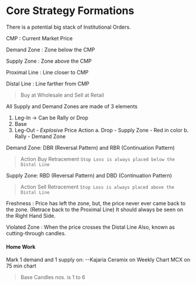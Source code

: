 # Core Strategy Formations

There is a potential big stack of Institutional Orders.

CMP
: Current Market Price

Demand Zone
: Zone below the CMP

Supply Zone
: Zone above the CMP

Proximal Line
: Line closer to CMP

Distal Line
: Line farther from CMP

> Buy at Wholesale and Sell at Retail

All Supply and Demand Zones are made of 3 elements
1. Leg-In -> Can be Rally or Drop
2. Base
3. Leg-Out - *Explosive* Price Action
	a. Drop - Supply Zone - Red in color
	b. Rally - Demand Zone

Demand Zone: DBR (Reversal Pattern) and RBR (Continuation Pattern)
> Action
> Buy Retracement 
`Stop Loss is always placed below the Distal Line`

Supply Zone: RBD (Reversal Pattern) and DBD (Continuation Pattern)
> Action
> Sell Retracement 
`Stop Loss is always placed above the Distal Line`

Freshness
: Price has left the zone, but, the price never ever came back to the zone. (Retrace back to the Proximal Line)
It should always be seen on the Right Hand Side.

Violated Zone
: When the price crosses the Distal Line
Also, known as cutting-through candles.

#### Home Work
Mark 1 demand and 1 supply on:
--Kajaria Ceramix on Weekly Chart
 MCX on 75 min chart

> Base Candles nos. is 1 to 6


<!--stackedit_data:
eyJoaXN0b3J5IjpbMTUyNzM0MTIyNSwxOTczMjk4MzExLC00ND
AwNTczODUsLTE5OTM5NTcwMzIsLTEzOTI0OTE4MTYsMjkzNzQ5
MDY4LC0xMTAwMjUzNjM3LC03Mzc2Njg2ODddfQ==
-->